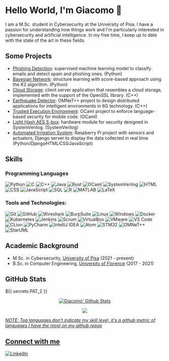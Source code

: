 # Hello World, I'm Giacomo 👋

I am a M.Sc. student in Cybersecurity at the University of Pisa. I have a passion for understanding how things work and I'm particularly interested in cybersecurity and artificial intelligence. In my free time, I keep up to date with the state of the art in these fields.

## Some Projects
- [Phishing Detection](https://github.com/giacomovitangeli/phishing-detection): supervised machine learning model to classify emails and detect spam and phishing ones. (Python)
- [Bayesian Network](https://github.com/giacomovitangeli/Structure-Learning-Bayesian-Network): structure learning with score-based approach using the K2 algorithm. (Python)
- [Cloud Storage](https://github.com/giacomovitangeli/Applied-Cryptography): client server application that resembles a cloud storage, implemented with the support of the OpenSSL library. (C++)
- [Earthquake Detector](https://github.com/giacomovitangeli/EarthquakeDetector): OMNeT++ project to design distributed applications for intelligent environments in 6G technology. (C++)
- [Trusted Execution Environment](https://github.com/giacomovitangeli/Trusted-Execution-Environment): OCaml project to enforce language-based security for mobile code. (OCaml)
- [Light Hash AES S-box](https://github.com/giacomovitangeli/Hardware-and-Embedded-Security): hardware module for security designed in SystemVerilog. (SystemVerilog)
- [Automated Irrigation System](https://github.com/giacomovitangeli/Automated-Irrigation-System): Raspberry Pi project with sensors and actuators, Django server to display the data collected in real time (Python/Django∕HTML∕CSS∕JavaScript)

## Skills

### Programming Languages
![Python](https://img.shields.io/badge/-Python-black?style=flat&logo=python)
![C](https://img.shields.io/badge/-C-black?style=flat&logo=c)
![C++](https://img.shields.io/badge/-C++-black?style=flat&logo=c%2B%2B)
![Java](https://img.shields.io/badge/-Java-black?style=flat&logo=java)
![Rust](https://img.shields.io/badge/-Rust-black?style=flat&logo=rust)
![OCaml](https://img.shields.io/badge/-OCaml-black?style=flat&logo=ocaml)
![SystemVerilog](https://img.shields.io/badge/-SystemVerilog-black?style=flat&logo=systemverilog)
![HTML](https://img.shields.io/badge/-HTML-black?style=flat&logo=html5)
![CSS](https://img.shields.io/badge/-CSS-black?style=flat&logo=css3)
![JavaScript](https://img.shields.io/badge/-JavaScript-black?style=flat&logo=javascript)
![SQL](https://img.shields.io/badge/-SQL-black?style=flat&logo=sql)
![R](https://img.shields.io/badge/-R-black?style=flat&logo=r)
![MATLAB](https://img.shields.io/badge/-MATLAB-black?style=flat&logo=matlab)
![LaTeX](https://img.shields.io/badge/-LaTeX-black?style=flat&logo=latex)

### Tools and Technologies:
![Git](https://img.shields.io/badge/-Git-black?style=flat&logo=git)
![GitHub](https://img.shields.io/badge/-GitHub-black?style=flat&logo=github)
![Wireshark](https://img.shields.io/badge/-Wireshark-black?style=flat&logo=wireshark)
![BurpSuite](https://img.shields.io/badge/-BurpSuite-black?style=flat&logo=burp)
![Linux](https://img.shields.io/badge/-Linux-black?style=flat&logo=linux)
![Windows](https://img.shields.io/badge/-Windows-black?style=flat&logo=windows)
![Docker](https://img.shields.io/badge/-Docker-black?style=flat&logo=docker)
![Kubernetes](https://img.shields.io/badge/-Kubernetes-black?style=flat&logo=kubernetes)
![Jenkins](https://img.shields.io/badge/-Jenkins-black?style=flat&logo=jenkins)
![Scrum](https://img.shields.io/badge/-Scrum-black?style=flat&logo=scrum)
![VirtualBox](https://img.shields.io/badge/-VirtualBox-black?style=flat&logo=virtualbox)
![VMware](https://img.shields.io/badge/-VMware-black?style=flat&logo=vmware)
![VS Code](https://img.shields.io/badge/-VS%20Code-black?style=flat&logo=visual-studio-code)
![CLion](https://img.shields.io/badge/-CLion-black?style=flat&logo=clion)
![PyCharm](https://img.shields.io/badge/-PyCharm-black?style=flat&logo=pycharm)
![IntelliJ IDEA](https://img.shields.io/badge/-IntelliJ%20IDEA-black?style=flat&logo=intellij-idea)
![Atom](https://img.shields.io/badge/-Atom-black?style=flat&logo=atom)
![STM32](https://img.shields.io/badge/-STM32-black?style=flat&logo=stm32)
![OMNeT++](https://img.shields.io/badge/-OMNeT%2B%2B-black?style=flat&logo=omnet%2B%2B)
![StarUML](https://img.shields.io/badge/-StarUML-black?style=flat&logo=staruml)


## Academic Background
- M.Sc. in Cybersecurity, [University of Pisa](https://www.unipi.it/index.php/english) (2021 - present)
- B.Sc. in Computer Engineering, [University of Florence](https://www.unifi.it/changelang-eng.html) (2017 - 2021)

## GitHub Stats
${{ secrets.PAT_2 }}
<p align="center">
  <a href="https://github.com/giacomovitangeli">
    <img src="https://github-readme-stats.vercel.app/api?username=giacomovitangeli&count_private=true&show_icons=True&theme=dark&hide=issues,contribs" alt="Giacomo' Github Stats"/></a>
</p>

<p align="center">
  <a href="https://github.com/giacomovitangeli">
    <img src="https://github-readme-stats.vercel.app/api/top-langs/?username=giacomovitangeli&layout=compact&show_icons=True&theme=dark"/>
</p>

_NOTE: Top languages don't indicate my skill level, it's a github metric of languages I have the most on my github repos_
  
  
## Connect with me
  
[![LinkedIn][linkedin-shield]][linkedin-url]

[linkedin-shield]: https://img.shields.io/badge/-LinkedIn-blue?style=flat&logo=linkedin
[linkedin-url]: https://www.linkedin.com/in/giacomo-vitangeli-877784193
  
